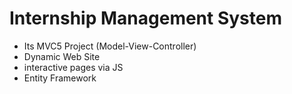<h1>Internship Management System </h1>


<ul>
    <li>Its MVC5 Project (Model-View-Controller)</li>
    <li>Dynamic Web Site</li>
    <li>interactive pages via JS</li>
    <li>Entity Framework</li>
</li>
